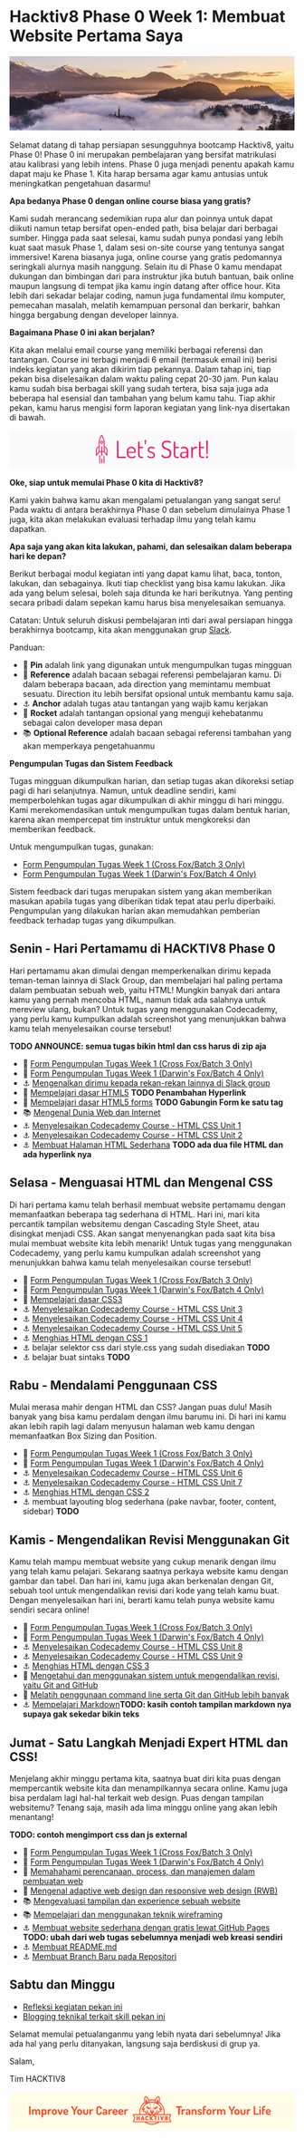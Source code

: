 # Hacktiv8 Phase 0 Week 1: Membuat Website Pertama Saya

![Header](assets/header-w1.jpg)

Selamat datang di tahap persiapan sesungguhnya bootcamp Hacktiv8, yaitu Phase 0! Phase 0 ini merupakan pembelajaran yang bersifat matrikulasi atau kalibrasi yang lebih intens. Phase 0 juga menjadi penentu apakah kamu dapat maju ke Phase 1. Kita harap bersama agar kamu antusias untuk meningkatkan pengetahuan dasarmu!

**Apa bedanya Phase 0 dengan online course biasa yang gratis?**

Kami sudah merancang sedemikian rupa alur dan poinnya untuk dapat diikuti namun tetap bersifat open-ended path, bisa belajar dari berbagai sumber. Hingga pada saat selesai, kamu sudah punya pondasi yang lebih kuat saat masuk Phase 1, dalam sesi on-site course yang tentunya sangat immersive! Karena biasanya juga, online course yang gratis pedomannya seringkali alurnya masih nanggung. Selain itu di Phase 0 kamu mendapat dukungan dan bimbingan dari para instruktur jika butuh bantuan, baik online maupun langsung di tempat jika kamu ingin datang after office hour. Kita lebih dari sekadar belajar coding, namun juga fundamental ilmu komputer, pemecahan masalah, melatih kemampuan personal dan berkarir, bahkan hingga bergabung dengan developer lainnya.

**Bagaimana Phase 0 ini akan berjalan?**

Kita akan melalui email course yang memiliki berbagai referensi dan tantangan. Course ini terbagi menjadi 6 email (termasuk email ini) berisi indeks kegiatan yang akan dikirim tiap pekannya. Dalam tahap ini, tiap pekan bisa diselesaikan dalam waktu paling cepat 20-30 jam. Pun kalau kamu sudah bisa berbagai skill yang sudah tertera, bisa saja juga ada beberapa hal esensial dan tambahan yang belum kamu tahu. Tiap akhir pekan, kamu harus mengisi form laporan kegiatan yang link-nya disertakan di bawah.

![Let's start!](assets/start.png)

**Oke, siap untuk memulai Phase 0 kita di Hacktiv8?**

Kami yakin bahwa kamu akan mengalami petualangan yang sangat seru! Pada waktu di antara berakhirnya Phase 0 dan sebelum dimulainya Phase 1 juga, kita akan melakukan evaluasi terhadap ilmu yang telah kamu dapatkan.

**Apa saja yang akan kita lakukan, pahami, dan selesaikan dalam beberapa hari ke depan?**

Berikut berbagai modul kegiatan inti yang dapat kamu lihat, baca, tonton, lakukan, dan sebagainya. Ikuti tiap checklist yang bisa kamu lakukan. Jika ada yang belum selesai, boleh saja ditunda ke hari berikutnya. Yang penting secara pribadi dalam sepekan kamu harus bisa menyelesaikan semuanya.

Catatan: Untuk seluruh diskusi pembelajaran inti dari awal persiapan hingga berakhirnya bootcamp, kita akan menggunakan grup [Slack](https://slack.com/).

Panduan:
- :pushpin: **Pin** adalah link yang digunakan untuk mengumpulkan tugas mingguan
- :notebook_with_decorative_cover: **Reference** adalah bacaan sebagai referensi pembelajaran kamu. Di dalam beberapa bacaan, ada direction yang memintamu membuat sesuatu. Direction itu lebih bersifat opsional untuk membantu kamu saja.
- :anchor: **Anchor** adalah tugas atau tantangan yang wajib kamu kerjakan
- :rocket: **Rocket** adalah tantangan opsional yang menguji kehebatanmu sebagai calon developer masa depan
- :books: **Optional Reference** adalah bacaan sebagai referensi tambahan yang akan memperkaya pengetahuanmu

**Pengumpulan Tugas dan Sistem Feedback**

Tugas mingguan dikumpulkan harian, dan setiap tugas akan dikoreksi setiap pagi di hari selanjutnya. Namun, untuk deadline sendiri, kami memperbolehkan tugas agar dikumpulkan di akhir minggu di hari minggu. Kami merekomendasikan untuk mengumpulkan tugas dalam bentuk harian, karena akan mempercepat tim instruktur untuk mengkoreksi dan memberikan feedback.

Untuk mengumpulkan tugas, gunakan:
- [Form Pengumpulan Tugas Week 1 (Cross Fox/Batch 3 Only)](https://airtable.com/shr1eBxtncmgvk5MK)
- [Form Pengumpulan Tugas Week 1 (Darwin's Fox/Batch 4 Only)](https://airtable.com/shr6xCZnpkf7PjDkb)

Sistem feedback dari tugas merupakan sistem yang akan memberikan masukan apabila tugas yang diberikan tidak tepat atau perlu diperbaiki. Pengumpulan yang dilakukan harian akan memudahkan pemberian feedback terhadap tugas yang dikumpulkan.

## Senin - Hari Pertamamu di HACKTIV8 Phase 0
Hari pertamamu akan dimulai dengan memperkenalkan dirimu kepada teman-teman lainnya di Slack Group, dan
membelajari hal paling pertama dalam pembuatan sebuah web, yaitu HTML! Mungkin banyak dari antara kamu
yang pernah mencoba HTML, namun tidak ada salahnya untuk mereview ulang, bukan? Untuk tugas yang menggunakan Codecademy, yang perlu kamu kumpulkan adalah screenshot yang menunjukkan bahwa kamu telah menyelesaikan course tersebut!

**TODO ANNOUNCE: semua tugas bikin html dan css harus di zip aja**

- :pushpin: [Form Pengumpulan Tugas Week 1 (Cross Fox/Batch 3 Only)](https://airtable.com/shr1eBxtncmgvk5MK)
- :pushpin: [Form Pengumpulan Tugas Week 1 (Darwin's Fox/Batch 4 Only)](https://airtable.com/shr6xCZnpkf7PjDkb)
- :anchor:
[Mengenalkan dirimu kepada rekan-rekan lainnya di Slack group](https://github.com/hacktiv8/phase-0-activities/blob/master/modules/introduce-yourself.md)
- :notebook_with_decorative_cover:
[Mempelajari dasar HTML5](https://github.com/hacktiv8/phase-0-activities/blob/master/modules/html5-basics.md) **TODO Penambahan Hyperlink**
- :notebook_with_decorative_cover:
[Mempelajari dasar HTML5 forms](https://github.com/hacktiv8/phase-0-activities/blob/master/modules/html5-forms-basics.md) **TODO Gabungin Form ke satu tag**
- :books:
[Mengenal Dunia Web dan Internet](https://github.com/hacktiv8/phase-0-activities/blob/master/modules/internet-web.md)
- :anchor:
[Menyelesaikan Codecademy Course - HTML CSS Unit 1](https://www.codecademy.com/learn/learn-html-css)
- :anchor:
[Menyelesaikan Codecademy Course - HTML CSS Unit 2](https://www.codecademy.com/learn/learn-html-css)
- :anchor:
[Membuat Halaman HTML Sederhana](https://github.com/hacktiv8/phase-0-activities/blob/master/modules/laman-web-pertamaku.md)
**TODO ada dua file HTML dan ada hyperlink nya**

## Selasa - Menguasai HTML dan Mengenal CSS
Di hari pertama kamu telah berhasil membuat website pertamamu dengan memanfaatkan beberapa tag sederhana di HTML. Hari ini, mari kita percantik tampilan websitemu dengan Cascading Style Sheet, atau disingkat menjadi CSS. Akan sangat menyenangkan pada saat kita bisa mulai membuat website kita lebih menarik! Untuk tugas yang menggunakan Codecademy, yang perlu kamu kumpulkan adalah screenshot yang menunjukkan bahwa kamu telah menyelesaikan course tersebut!

- :pushpin: [Form Pengumpulan Tugas Week 1 (Cross Fox/Batch 3 Only)](https://airtable.com/shr1eBxtncmgvk5MK)
- :pushpin: [Form Pengumpulan Tugas Week 1 (Darwin's Fox/Batch 4 Only)](https://airtable.com/shr6xCZnpkf7PjDkb)
- :notebook_with_decorative_cover:
[Mempelajari dasar CSS3](https://github.com/hacktiv8/phase-0-activities/blob/master/modules/css3-basics.md)
- :anchor:
[Menyelesaikan Codecademy Course - HTML CSS Unit 3](https://www.codecademy.com/learn/learn-html-css)
- :anchor:
[Menyelesaikan Codecademy Course - HTML CSS Unit 4](https://www.codecademy.com/learn/learn-html-css)
- :anchor:
[Menyelesaikan Codecademy Course - HTML CSS Unit 5](https://www.codecademy.com/learn/learn-html-css)
- :anchor:
[Menghias HTML dengan CSS 1](https://github.com/hacktiv8/phase-0-activities/blob/master/modules/menghias-laman-html.md)
- :anchor: belajar selektor css dari style.css yang sudah disediakan **TODO**
- :anchor: belajar buat sintaks **TODO**


## Rabu - Mendalami Penggunaan CSS
Mulai merasa mahir dengan HTML dan CSS? Jangan puas dulu! Masih banyak yang bisa kamu perdalam dengan
ilmu barumu ini. Di hari ini kamu akan lebih rapih lagi dalam menyusun halaman web kamu dengan memanfaatkan
Box Sizing dan Position.

- :pushpin: [Form Pengumpulan Tugas Week 1 (Cross Fox/Batch 3 Only)](https://airtable.com/shr1eBxtncmgvk5MK)
- :pushpin: [Form Pengumpulan Tugas Week 1 (Darwin's Fox/Batch 4 Only)](https://airtable.com/shr6xCZnpkf7PjDkb)
- :anchor:
[Menyelesaikan Codecademy Course - HTML CSS Unit 6](https://www.codecademy.com/learn/learn-html-css)
- :anchor:
[Menyelesaikan Codecademy Course - HTML CSS Unit 7](https://www.codecademy.com/learn/learn-html-css)
- :anchor:
[Menghias HTML dengan CSS 2](https://github.com/hacktiv8/phase-0-activities/blob/master/modules/menghias-laman-html2.md)
- :anchor: membuat layouting blog sederhana (pake navbar, footer, content, sidebar) **TODO**


## Kamis - Mengendalikan Revisi Menggunakan Git
Kamu telah mampu membuat website yang cukup menarik dengan ilmu yang telah kamu pelajari. Sekarang saatnya
perkaya website kamu dengan gambar dan tabel. Dan hari ini, kamu juga akan berkenalan dengan Git, sebuah
tool untuk mengendalikan revisi dari kode yang telah kamu buat. Dengan menyelesaikan hari ini, berarti kamu
telah punya website kamu sendiri secara online!

- :pushpin: [Form Pengumpulan Tugas Week 1 (Cross Fox/Batch 3 Only)](https://airtable.com/shr1eBxtncmgvk5MK)
- :pushpin: [Form Pengumpulan Tugas Week 1 (Darwin's Fox/Batch 4 Only)](https://airtable.com/shr6xCZnpkf7PjDkb)
- :anchor:
[Menyelesaikan Codecademy Course - HTML CSS Unit 8](https://www.codecademy.com/learn/learn-html-css)
- :anchor:
[Menyelesaikan Codecademy Course - HTML CSS Unit 9](https://www.codecademy.com/learn/learn-html-css)
- :anchor:
[Menghias HTML dengan CSS 3](https://github.com/hacktiv8/phase-0-activities/blob/master/modules/menghias-laman-html3.md)
- :notebook_with_decorative_cover:
[Mengetahui dan menggunakan sistem untuk mengendalikan revisi, yaitu Git and GitHub](https://github.com/hacktiv8/phase-0-activities/blob/master/modules/git-github-basics.md)
- :notebook_with_decorative_cover:
[Melatih penggunaan command line serta Git dan GitHub lebih banyak](https://github.com/hacktiv8/phase-0-activities/blob/master/modules/cli-git-github-practice.md)
- :anchor:
[Mempelajari Markdown](https://github.com/hacktiv8/phase-0-activities/blob/master/modules/markdown.md)**TODO: kasih contoh tampilan markdown nya supaya gak sekedar bikin teks**

## Jumat - Satu Langkah Menjadi Expert HTML dan CSS!
Menjelang akhir minggu pertama kita, saatnya buat diri kita puas dengan mempercantik website kita dan
menampilkannya secara online. Kamu juga bisa perdalam lagi hal-hal terkait web design. Puas dengan tampilan
websitemu? Tenang saja, masih ada lima minggu online yang akan lebih menantang!

**TODO: contoh mengimport css dan js external**

- :pushpin: [Form Pengumpulan Tugas Week 1 (Cross Fox/Batch 3 Only)](https://airtable.com/shr1eBxtncmgvk5MK)
- :pushpin: [Form Pengumpulan Tugas Week 1 (Darwin's Fox/Batch 4 Only)](https://airtable.com/shr6xCZnpkf7PjDkb)
- :notebook_with_decorative_cover:
[Memahahami perencanaan, process, dan manajemen dalam pembuatan web](https://github.com/hacktiv8/phase-0-activities/blob/master/modules/web-dev-process.md)
- :notebook_with_decorative_cover:
[Mengenal adaptive web design dan responsive web design (RWB)](https://github.com/hacktiv8/phase-0-activities/blob/master/modules/web-design.md)
- :books:
[Mengevaluasi tampilan dan experience sebuah website](https://github.com/hacktiv8/phase-0-activities/blob/master/modules/web-evaluation.md)
- :books:
[Mempelajari dan menggunakan teknik wireframing](https://github.com/hacktiv8/phase-0-activities/blob/master/modules/wireframing.md)
- :anchor:
[Membuat website sederhana dengan gratis lewat GitHub Pages](https://github.com/hacktiv8/phase-0-activities/blob/master/modules/github-pages-rev.md) **TODO: ubah dari web tugas sebelumnya menjadi web kreasi sendiri**
- :anchor:
[Membuat README.md](https://github.com/hacktiv8/phase-0-activities/blob/master/modules/markdown-anchor.md)
- :anchor:
[Membuat Branch Baru pada Repositori](https://github.com/hacktiv8/phase-0-activities/blob/master/modules/git-branch-anchor.md)


## Sabtu dan Minggu

-  [Refleksi kegiatan pekan ini](https://github.com/hacktiv8/phase-0-activities/blob/master/modules/reflection.md)
-  [Blogging teknikal terkait skill pekan ini](https://github.com/hacktiv8/phase-0-activities/blob/master/modules/blog.md)

Selamat memulai petualanganmu yang lebih nyata dari sebelumnya! Jika ada hal yang perlu ditanyakan, langsung saja berdiskusi di grup ya.

Salam,

Tim HACKTIV8

![Hacktiv8 Banner](assets/banner.png)

